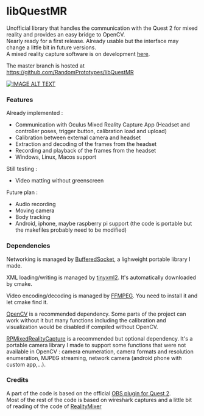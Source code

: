 # libQuestMR

Unofficial library that handles the communication with the Quest 2 for mixed reality and provides an easy bridge to OpenCV.  
Nearly ready for a first release. Already usable but the interface may change a little bit in future versions.  
A mixed reality capture software is on development [here](https://github.com/RandomPrototypes/RPMixedRealityCapture).

The master branch is hosted at https://github.com/RandomPrototypes/libQuestMR

[![IMAGE ALT TEXT](http://img.youtube.com/vi/5r5InOlSnu4/0.jpg)](https://www.youtube.com/watch?v=5r5InOlSnu4 "Custom Mixed Reality in C++ with libQuestMR")


### Features

Already implemented :  
* Communication with Oculus Mixed Reality Capture App (Headset and controller poses, trigger button, calibration load and upload)
* Calibration between external camera and headset
* Extraction and decoding of the frames from the headset
* Recording and playback of the frames from the headset
* Windows, Linux, Macos support

Still testing :
* Video matting without greenscreen

Future plan :
* Audio recording
* Moving camera
* Body tracking
* Android, iphone, maybe raspberry pi support (the code is portable but the makefiles probably need to be modified)

### Dependencies
Networking is managed by [BufferedSocket](https://github.com/RandomPrototypes/BufferedSocket), a lighweight portable library I made. 

XML loading/writing is managed by [tinyxml2](https://github.com/leethomason/tinyxml2). It's automatically downloaded by cmake.  

Video encoding/decoding is managed by [FFMPEG](https://github.com/FFmpeg/FFmpeg). You need to install it and let cmake find it.  

[OpenCV](https://github.com/opencv/opencv) is a recommended dependency. Some parts of the project can work without it but many functions including the calibration and visualization would be disabled if compiled without OpenCV.  

[RPMixedRealityCapture](https://github.com/RandomPrototypes/RPMixedRealityCapture) is a recommended but optional dependency. It's a portable camera library I made to support some functions that were not available in OpenCV : camera enumeration, camera formats and resolution enumeration, MJPEG streaming, network camera (android phone with custom app,...).


### Credits
A part of the code is based on the official [OBS plugin for Quest 2](https://github.com/facebookincubator/obs-plugins).  
Most of the rest of the code is based on wireshark captures and a little bit of reading of the code of [RealityMixer](https://github.com/fabio914/RealityMixer)
